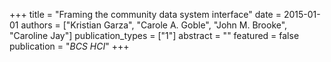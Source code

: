 +++
title = "Framing the community data system interface"
date = 2015-01-01
authors = ["Kristian Garza", "Carole A. Goble", "John M. Brooke", "Caroline Jay"]
publication_types = ["1"]
abstract = ""
featured = false
publication = "*BCS HCI*"
+++

